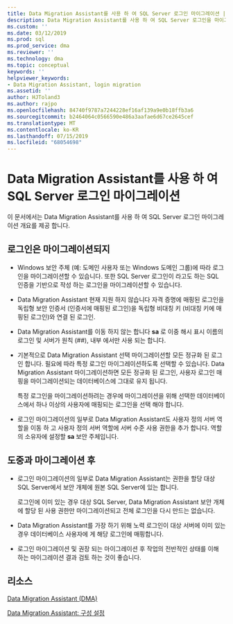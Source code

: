 ```yaml
---
title: Data Migration Assistant를 사용 하 여 SQL Server 로그인 마이그레이션 | Microsoft Docs
description: Data Migration Assistant를 사용 하 여 SQL Server 로그인을 마이그레이션하는 방법을 알아봅니다
ms.custom: ''
ms.date: 03/12/2019
ms.prod: sql
ms.prod_service: dma
ms.reviewer: ''
ms.technology: dma
ms.topic: conceptual
keywords: ''
helpviewer_keywords:
- Data Migration Assistant, login migration
ms.assetid: ''
author: HJToland3
ms.author: rajpo
ms.openlocfilehash: 84740f9787a7244228ef16af139a9e0b18ffb3a6
ms.sourcegitcommit: b2464064c0566590e486a3aafae6d67ce2645cef
ms.translationtype: MT
ms.contentlocale: ko-KR
ms.lasthandoff: 07/15/2019
ms.locfileid: "68054698"
---
```

# <a name="migrate-sql-server-logins-with-data-migration-assistant"></a>Data Migration Assistant를 사용 하 여 SQL Server 로그인 마이그레이션

이 문서에서는 Data Migration Assistant를 사용 하 여 SQL Server 로그인 마이그레이션 개요를 제공 합니다. 

## <a name="which-logins-are-migrated"></a>로그인은 마이그레이션되지

- Windows 보안 주체 (예: 도메인 사용자 또는 Windows 도메인 그룹)에 따라 로그인을 마이그레이션할 수 있습니다. 또한 SQL Server 로그인이 라고도 하는 SQL 인증을 기반으로 작성 하는 로그인을 마이그레이션할 수 있습니다.

- Data Migration Assistant 현재 지원 하지 않습니다 자격 증명에 매핑된 로그인을 독립형 보안 인증서 (인증서에 매핑된 로그인)을 독립형 비대칭 키 (비대칭 키에 매핑된 로그인)와 연결 된 로그인.

- Data Migration Assistant를 이동 하지 않는 합니다 **sa** 로 이중 해시 표시 이름의 로그인 및 서버가 원칙 (\#\#), 내부 에서만 사용 되는 합니다.

- 기본적으로 Data Migration Assistant 선택 마이그레이션할 모든 정규화 된 로그인 합니다. 필요에 따라 특정 로그인 마이그레이션하도록 선택할 수 있습니다. Data Migration Assistant 마이그레이션하면 모든 정규화 된 로그인, 사용자 로그인 매핑을 마이그레이션되는 데이터베이스에 그대로 유지 됩니다. 

  특정 로그인을 마이그레이션하려는 경우에 마이그레이션을 위해 선택한 데이터베이스에서 하나 이상의 사용자에 매핑되는 로그인을 선택 해야 합니다.

- 로그인 마이그레이션의 일부로 Data Migration Assistant도 사용자 정의 서버 역할을 이동 하 고 사용자 정의 서버 역할에 서버 수준 사용 권한을 추가 합니다. 역할의 소유자에 설정할 **sa** 보안 주체입니다.

## <a name="during-and-after-migration"></a>도중과 마이그레이션 후

- 로그인 마이그레이션의 일부로 Data Migration Assistant는 권한을 할당 대상 SQL Server에서 보안 개체에 원본 SQL Server에 있는 합니다. 

  로그인에 이미 있는 경우 대상 SQL Server, Data Migration Assistant 보안 개체에 할당 된 사용 권한만 마이그레이션되고 전체 로그인을 다시 만드는 없습니다.

- Data Migration Assistant를 가장 하기 위해 노력 로그인이 대상 서버에 이미 있는 경우 데이터베이스 사용자에 게 해당 로그인에 매핑합니다.

- 로그인 마이그레이션 및 권장 되는 마이그레이션 후 작업의 전반적인 상태를 이해 하는 마이그레이션 결과 검토 하는 것이 좋습니다.

## <a name="resources"></a>리소스

[Data Migration Assistant (DMA)](../dma/dma-overview.md)

[Data Migration Assistant: 구성 설정](../dma/dma-configurationsettings.md)
